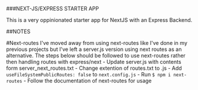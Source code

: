 ###NEXT-JS/EXPRESS STARTER APP

This is a very oppinionated starter app for NextJS with an Express Backend.

##NOTES

#Next-routes
I've moved away from using next-routes like I've done in my previous projects but I've left a server.js version using next routes as an alternative. The steps below should be followed to use next-routes rather then handling routes with express/next
    -   Update server.js with contents form server_next_routes.txt
    -   Change extention of routes.txt to .js
    -   Add `useFileSystemPublicRoutes: false` to `next.config.js`
    -   Run `$ npm i next-routes`
    -   Follow the documentation of next-routes for usage